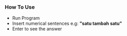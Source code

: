 ### How To Use

- Run Program
- Insert numerical sentences
	e.g: **"satu tambah satu"**
- Enter to see the answer
